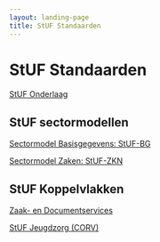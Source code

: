 ```yaml
---
layout: landing-page
title: StUF Standaarden
---
```

# StUF Standaarden
[StUF Onderlaag](https://vng-realisatie.github.io/StUF-onderlaag/)
## StUF sectormodellen
[Sectormodel Basisgegevens: StUF-BG](https://vng-realisatie.github.io/StUF-BG/)<br/>
<!--[Sectormodel Geo: StUF Geo IMGeo]()<br/>
[Sectormodel HR: StUF-HR]()<br/>-->
[Sectormodel Zaken: StUF-ZKN](https://vng-realisatie.github.io/StUF-ZKN/)<br/>
<!--[Sectormodel Zaaktypen(-catalogus): StUF–ZTC]()<br/>
[Sectormodel e-Formulieren: StUF-EF]()<br/>
[Sectormodel WOZ: StUF-WOZ]()<br/>
[Sectormodel RIHa: StUF-RIHa]()-->
## StUF Koppelvlakken
<!--[RSGB Bevragingen]()<br/>
[StUF BAG]()<br/>
[LV Adressen en Gebouwen (LV BAG)]()<br/>
[Kadastrale mutatieservices]()<br/>
[LV Wet Kenbaarheid Publiekrechtelijke Beperkingen]()<br/>-->
[Zaak- en Documentservices](https://vng-realisatie.github.io/Zaak-en-Documentservices/)<br/>
<!--[Documentcreatieservices](https://melsk-r.github.io/Documentcreatie-services/)<br/><br/>
[Prefill eFormulierservices]()<br/>
[StUF BAG-GBA]()
[Wabo-BAG services]()<br/>
[Toezicht- en Handhavenservices]()<br/>
[StUF-Geo BAG]()<br/>
[LV Omgevingsloket]()<br/>-->
[StUF Jeugdzorg (CORV)](https://vng-realisatie.github.io/StUF-Jeugdzorg/)<br/>
<!--[Regie- en zaakservices]()<br/>
[StUF-GGk berichtenvelop ISD-Keten]()<br/>
[Participatieladder]()<br/>
[Kinderopvang]()
[Koppelvlak Betalen- en Invorderenservices]()-->
